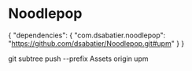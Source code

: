 # Noodlepop

{
  "dependencies": {
    "com.dsabatier.noodlepop": "https://github.com/dsabatier/Noodlepop.git#upm"
  }
}

git subtree push --prefix Assets origin upm
